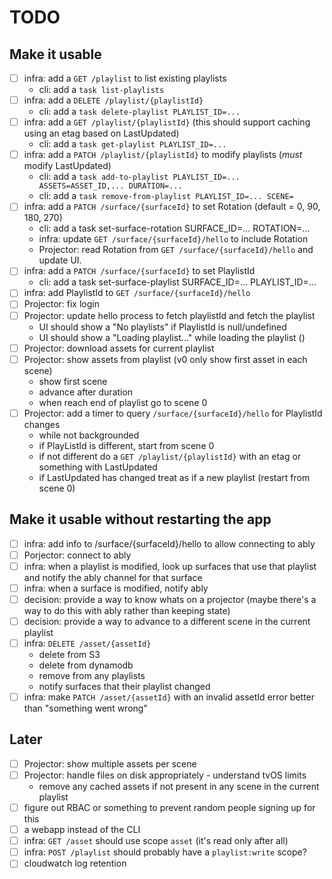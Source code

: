 # TODO

## Make it usable

- [ ] infra: add a `GET /playlist` to list existing playlists
  - cli: add a `task list-playlists`
- [ ] infra: add a `DELETE /playlist/{playlistId}`
  - cli: add a `task delete-playlist PLAYLIST_ID=...`
- [ ] infra: add a `GET /playlist/{playlistId}` (this should support caching using an etag based on LastUpdated)
  - cli: add a `task get-playlist PLAYLIST_ID=...`
- [ ] infra: add a `PATCH /playlist/{playlistId}` to modify playlists (_must_ modify LastUpdated)
  - cli: add a `task add-to-playlist PLAYLIST_ID=... ASSETS=ASSET_ID,... DURATION=...`
  - cli: add a `task remove-from-playlist PLAYLIST_ID=... SCENE=`
- [ ] infra: add a `PATCH /surface/{surfaceId}` to set Rotation (default = 0, 90, 180, 270)
  - cli: add a task set-surface-rotation SURFACE_ID=... ROTATION=...
  - infra: update `GET /surface/{surfaceId}/hello` to include Rotation
  - Projector: read Rotation from `GET /surface/{surfaceId}/hello` and update UI.
- [ ] infra: add a `PATCH /surface/{surfaceId}` to set PlaylistId
  - cli: add a task set-surface-playlist SURFACE_ID=... PLAYLIST_ID=...
- [ ] infra: add PlaylistId to `GET /surface/{surfaceId}/hello`
- [ ] Projector: fix login
- [ ] Projector: update hello process to fetch playlistId and fetch the playlist
  - UI should show a "No playlists" if PlaylistId is null/undefined
  - UI should show a "Loading playlist..." while loading the playlist ()
- [ ] Projector: download assets for current playlist
- [ ] Projector: show assets from playlist (v0 only show first asset in each scene)
  - show first scene
  - advance after duration
  - when reach end of playlist go to scene 0
- [ ] Projector: add a timer to query `/surface/{surfaceId}/hello` for PlaylistId changes
  - while not backgrounded
  - if PlayListId is different, start from scene 0
  - if not different do a `GET /playlist/{playlistId}` with an etag or something with LastUpdated
  - if LastUpdated has changed treat as if a new playlist (restart from scene 0)

## Make it usable without restarting the app

- [ ] infra: add info to /surface/{surfaceId}/hello to allow connecting to ably
- [ ] Porjector: connect to ably
- [ ] infra: when a playlist is modified, look up surfaces that use that playlist and notify the ably channel for that surface
- [ ] infra: when a surface is modified, notify ably
- [ ] decision: provide a way to know whats on a projector (maybe there's a way to do this with ably rather than keeping state)
- [ ] decision: provide a way to advance to a different scene in the current playlist
- [ ] infra: `DELETE /asset/{assetId}`
  - delete from S3
  - delete from dynamodb
  - remove from any playlists
  - notify surfaces that their playlist changed
- [ ] infra: make `PATCH /asset/{assetId}` with an invalid assetId error better than "something went wrong"

## Later

- [ ] Projector: show multiple assets per scene
- [ ] Projector: handle files on disk appropriately - understand tvOS limits
  - remove any cached assets if not present in any scene in the current playlist
- [ ] figure out RBAC or something to prevent random people signing up for this
- [ ] a webapp instead of the CLI
- [ ] infra: `GET /asset` should use scope `asset` (it's read only after all)
- [ ] infra: `POST /playlist` should probably have a `playlist:write` scope?
- [ ] cloudwatch log retention
